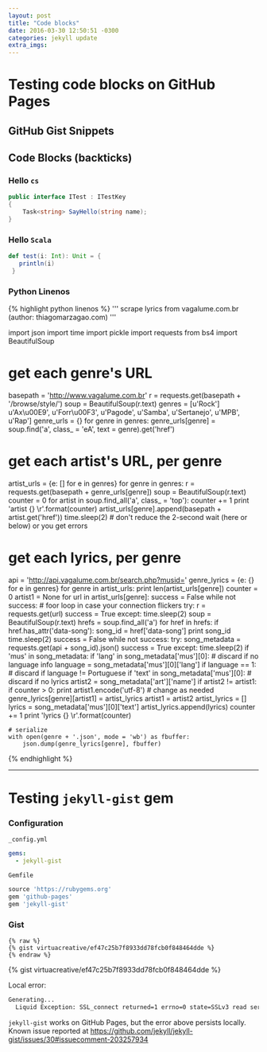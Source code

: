 ```yaml
---
layout: post
title: "Code blocks"
date: 2016-03-30 12:50:51 -0300
categories: jekyll update
extra_imgs:
---
```



# Testing code blocks on GitHub Pages

## GitHub Gist Snippets

<script src="https://gist.github.com/VirtuaCreative/a219a7dca80f12434d1b.js"></script>

## Code Blocks (backticks)

### Hello `cs`

```cs
public interface ITest : ITestKey
{
    Task<string> SayHello(string name);
}
```

### Hello `Scala`

```scala
def test(i: Int): Unit = {
   println(i)
 }
```

### Python Linenos

{% highlight python linenos %}
'''
scrape lyrics from vagalume.com.br
(author: thiagomarzagao.com)
'''

import json
import time
import pickle
import requests
from bs4 import BeautifulSoup

# get each genre's URL
basepath = 'http://www.vagalume.com.br'
r = requests.get(basepath + '/browse/style/')
soup = BeautifulSoup(r.text)
genres = [u'Rock']
          u'Ax\u00E9',
          u'Forr\u00F3',
          u'Pagode',
          u'Samba',
          u'Sertanejo',
          u'MPB',
          u'Rap']
genre_urls = {}
for genre in genres:
    genre_urls[genre] = soup.find('a', class_ = 'eA', text = genre).get('href')

# get each artist's URL, per genre
artist_urls = {e: [] for e in genres}
for genre in genres:
    r = requests.get(basepath + genre_urls[genre])
    soup = BeautifulSoup(r.text)
    counter = 0
    for artist in soup.find_all('a', class_ = 'top'):
        counter += 1
        print 'artist {} \r'.format(counter)
        artist_urls[genre].append(basepath + artist.get('href'))
    time.sleep(2) # don't reduce the 2-second wait (here or below) or you get errors

# get each lyrics, per genre
api = 'http://api.vagalume.com.br/search.php?musid='
genre_lyrics = {e: {} for e in genres}
for genre in artist_urls:
    print len(artist_urls[genre])
    counter = 0
    artist1 = None
    for url in artist_urls[genre]:
        success = False
        while not success: # foor loop in case your connection flickers
            try:
                r = requests.get(url)
                success = True
            except:
                time.sleep(2)
        soup = BeautifulSoup(r.text)
        hrefs = soup.find_all('a')
        for href in hrefs:
            if href.has_attr('data-song'):
                song_id = href['data-song']
                print song_id
                time.sleep(2)
                success = False
                while not success:
                    try:
                        song_metadata = requests.get(api + song_id).json()
                        success = True
                    except:
                        time.sleep(2)
                if 'mus' in song_metadata:
                    if 'lang' in song_metadata['mus'][0]: # discard if no language info
                        language = song_metadata['mus'][0]['lang']
                        if language == 1: # discard if language != Portuguese
                            if 'text' in song_metadata['mus'][0]: # discard if no lyrics
                                artist2 = song_metadata['art']['name']
                                if artist2 != artist1:
                                    if counter > 0:
                                        print artist1.encode('utf-8') # change as needed
                                        genre_lyrics[genre][artist1] = artist_lyrics
                                    artist1 = artist2
                                    artist_lyrics = []
                                lyrics = song_metadata['mus'][0]['text']
                                artist_lyrics.append(lyrics)
                                counter += 1
                                print 'lyrics {} \r'.format(counter)

    # serialize
    with open(genre + '.json', mode = 'wb') as fbuffer:
        json.dump(genre_lyrics[genre], fbuffer)
{% endhighlight %}

----

# Testing `jekyll-gist` gem 

### Configuration

`_config.yml`

```yaml
gems:
  - jekyll-gist
```

`Gemfile`

```ruby
source 'https://rubygems.org'
gem 'github-pages'
gem 'jekyll-gist'
```

### Gist

```liquid
{% raw %}
{% gist virtuacreative/ef47c25b7f8933dd78fcb0f848464dde %}
{% endraw %}
```

{% gist virtuacreative/ef47c25b7f8933dd78fcb0f848464dde %}

Local error:

```bash
Generating...
  Liquid Exception: SSL_connect returned=1 errno=0 state=SSLv3 read server certificate B: certificate verify failed in C:/Users/Me/websites/test/_posts/2016-03-30-code-blocks.markdown jekyll 3.0.3 | Error:  SSL_connect returned=1 errno=0 state=SSLv3 read server certificate B: certificate verify failed
```

`jekyll-gist` works on GitHub Pages, but the error above persists locally. Known issue reported at <https://github.com/jekyll/jekyll-gist/issues/30#issuecomment-203257934>


